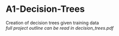 # A1-Decision-Trees
Creation of decision trees given training data  
*full project outline can be read in decision_trees.pdf*
